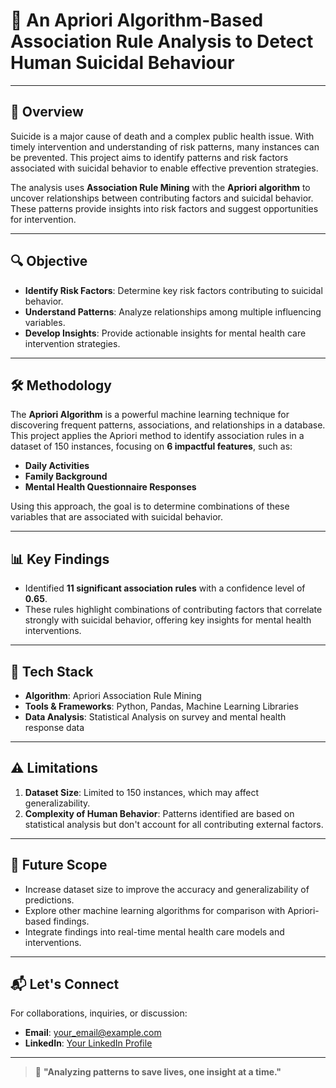 # 🧠 An Apriori Algorithm-Based Association Rule Analysis to Detect Human Suicidal Behaviour  

---

## 🌟 **Overview**  

Suicide is a major cause of death and a complex public health issue. With timely intervention and understanding of risk patterns, many instances can be prevented. This project aims to identify patterns and risk factors associated with suicidal behavior to enable effective prevention strategies.

The analysis uses **Association Rule Mining** with the **Apriori algorithm** to uncover relationships between contributing factors and suicidal behavior. These patterns provide insights into risk factors and suggest opportunities for intervention.

---

## 🔍 **Objective**
- **Identify Risk Factors**: Determine key risk factors contributing to suicidal behavior.  
- **Understand Patterns**: Analyze relationships among multiple influencing variables.  
- **Develop Insights**: Provide actionable insights for mental health care intervention strategies.

---

## 🛠️ **Methodology**
The **Apriori Algorithm** is a powerful machine learning technique for discovering frequent patterns, associations, and relationships in a database. This project applies the Apriori method to identify association rules in a dataset of 150 instances, focusing on **6 impactful features**, such as:  
- **Daily Activities**  
- **Family Background**  
- **Mental Health Questionnaire Responses**

Using this approach, the goal is to determine combinations of these variables that are associated with suicidal behavior.

---

## 📊 **Key Findings**  
- Identified **11 significant association rules** with a confidence level of **0.65**.
- These rules highlight combinations of contributing factors that correlate strongly with suicidal behavior, offering key insights for mental health interventions.

---

## 🚀 **Tech Stack**
- **Algorithm**: Apriori Association Rule Mining  
- **Tools & Frameworks**: Python, Pandas, Machine Learning Libraries  
- **Data Analysis**: Statistical Analysis on survey and mental health response data  

---

## ⚠️ **Limitations**
1. **Dataset Size**: Limited to 150 instances, which may affect generalizability.  
2. **Complexity of Human Behavior**: Patterns identified are based on statistical analysis but don't account for all contributing external factors.  

---

## 💬 **Future Scope**
- Increase dataset size to improve the accuracy and generalizability of predictions.  
- Explore other machine learning algorithms for comparison with Apriori-based findings.  
- Integrate findings into real-time mental health care models and interventions.

---

## 📬 **Let's Connect**
For collaborations, inquiries, or discussion:  
- **Email**: your_email@example.com  
- **LinkedIn**: [Your LinkedIn Profile](https://linkedin.com/in/yourprofile)

---

> 🧠 **"Analyzing patterns to save lives, one insight at a time."**  
